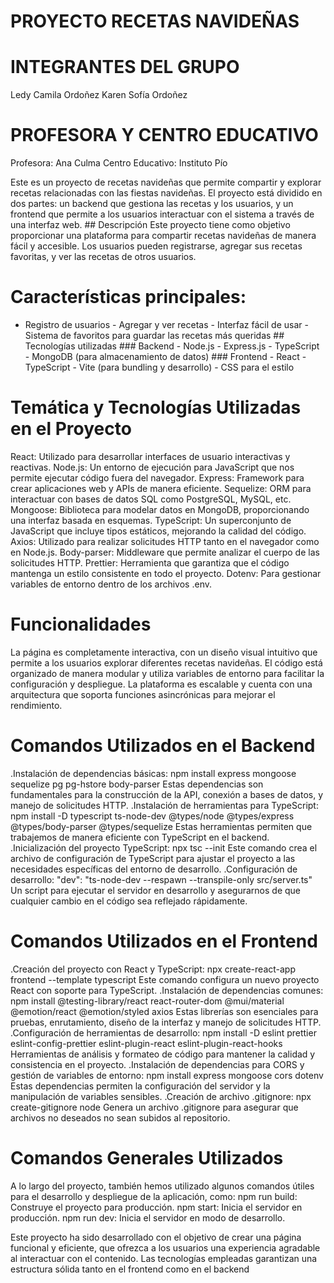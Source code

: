 # PROYECTO RECETAS NAVIDEÑAS

# INTEGRANTES DEL GRUPO
Ledy Camila Ordoñez
Karen Sofía Ordoñez

# PROFESORA Y CENTRO EDUCATIVO
Profesora: Ana Culma
Centro Educativo: Instituto Pío


Este es un proyecto de recetas navideñas que permite compartir y explorar recetas relacionadas con las fiestas navideñas. El proyecto está dividido en dos partes: un backend que gestiona las recetas y los usuarios, y un frontend que permite a los usuarios interactuar con el sistema a través de una interfaz web. ## Descripción Este proyecto tiene como objetivo proporcionar una plataforma para compartir recetas navideñas de manera fácil y accesible. Los usuarios pueden registrarse, agregar sus recetas favoritas, y ver las recetas de otros usuarios.
 
 # Características principales: 
 
 - Registro de usuarios - Agregar y ver recetas - Interfaz fácil de usar - Sistema de favoritos para guardar las recetas más queridas ## Tecnologías utilizadas ### Backend - Node.js - Express.js - TypeScript - MongoDB (para almacenamiento de datos) ### Frontend - React - TypeScript - Vite (para bundling y desarrollo) - CSS para el estilo
   
# Temática y Tecnologías Utilizadas en el Proyecto

React: Utilizado para desarrollar interfaces de usuario interactivas y reactivas.
Node.js: Un entorno de ejecución para JavaScript que nos permite ejecutar código fuera del navegador.
Express: Framework para crear aplicaciones web y APIs de manera eficiente.
Sequelize: ORM para interactuar con bases de datos SQL como PostgreSQL, MySQL, etc.
Mongoose: Biblioteca para modelar datos en MongoDB, proporcionando una interfaz basada en esquemas.
TypeScript: Un superconjunto de JavaScript que incluye tipos estáticos, mejorando la calidad del código.
Axios: Utilizado para realizar solicitudes HTTP tanto en el navegador como en Node.js.
Body-parser: Middleware que permite analizar el cuerpo de las solicitudes HTTP.
Prettier: Herramienta que garantiza que el código mantenga un estilo consistente en todo el proyecto.
Dotenv: Para gestionar variables de entorno dentro de los archivos .env.

# Funcionalidades
La página es completamente interactiva, con un diseño visual intuitivo que permite a los usuarios explorar diferentes recetas navideñas. El código está organizado de manera modular y utiliza variables de entorno para facilitar la configuración y despliegue. La plataforma es escalable y cuenta con una arquitectura que soporta funciones asincrónicas para mejorar el rendimiento.

# Comandos Utilizados en el Backend
.Instalación de dependencias básicas:
npm install express mongoose sequelize pg pg-hstore body-parser
Estas dependencias son fundamentales para la construcción de la API, conexión a bases de datos, y manejo de solicitudes HTTP.
.Instalación de herramientas para TypeScript:
npm install -D typescript ts-node-dev @types/node @types/express @types/body-parser @types/sequelize
Estas herramientas permiten que trabajemos de manera eficiente con TypeScript en el backend.
.Inicialización del proyecto TypeScript:
npx tsc --init
Este comando crea el archivo de configuración de TypeScript para ajustar el proyecto a las necesidades específicas del entorno de desarrollo.
.Configuración de desarrollo:
"dev": "ts-node-dev --respawn --transpile-only src/server.ts"
Un script para ejecutar el servidor en desarrollo y asegurarnos de que cualquier cambio en el código sea reflejado rápidamente.

# Comandos Utilizados en el Frontend
.Creación del proyecto con React y TypeScript:
npx create-react-app frontend --template typescript
Este comando configura un nuevo proyecto React con soporte para TypeScript.
.Instalación de dependencias comunes:
npm install @testing-library/react react-router-dom @mui/material @emotion/react @emotion/styled axios
Estas librerías son esenciales para pruebas, enrutamiento, diseño de la interfaz y manejo de solicitudes HTTP.
.Configuración de herramientas de desarrollo:
npm install -D eslint prettier eslint-config-prettier eslint-plugin-react eslint-plugin-react-hooks
Herramientas de análisis y formateo de código para mantener la calidad y consistencia en el proyecto.
.Instalación de dependencias para CORS y gestión de variables de entorno:
npm install express mongoose cors dotenv
Estas dependencias permiten la configuración del servidor y la manipulación de variables sensibles.
.Creación de archivo .gitignore:
npx create-gitignore node
Genera un archivo .gitignore para asegurar que archivos no deseados no sean subidos al repositorio.

# Comandos Generales Utilizados
A lo largo del proyecto, también hemos utilizado algunos comandos útiles para el desarrollo y despliegue de la aplicación, como:
npm run build: Construye el proyecto para producción.
npm start: Inicia el servidor en producción.
npm run dev: Inicia el servidor en modo de desarrollo.

Este proyecto ha sido desarrollado con el objetivo de crear una página funcional y eficiente, que ofrezca a los usuarios una experiencia agradable al interactuar con el contenido. Las tecnologías empleadas garantizan una estructura sólida tanto en el frontend como en el backend
